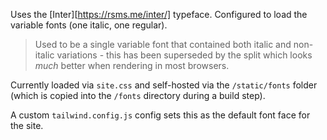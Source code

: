 Uses the [Inter][https://rsms.me/inter/] typeface. Configured to load the variable fonts (one italic, one regular).

> Used to be a single variable font that contained both italic and non-italic variations - this has been superseded by the split which looks _much_ better when rendering in most browsers.

Currently loaded via `site.css` and self-hosted via the `/static/fonts` folder (which is copied into the `/fonts` directory during a build step).

A custom `tailwind.config.js` config sets this as the default font face for the site.
